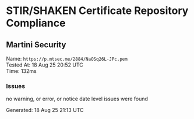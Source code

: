 # STIR/SHAKEN Certificate Repository Compliance

## Martini Security

Name: `https://p.mtsec.me/2884/NaOSq26L-JPc.pem`\
Tested At: 18 Aug 25 20:52 UTC\
Time: 132ms

### Issues

no warning, or error, or notice date level issues were found

Generated: 18 Aug 25 21:13 UTC
